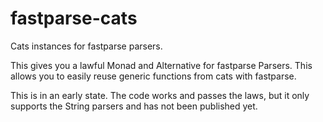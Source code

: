 # fastparse-cats

Cats instances for fastparse parsers.

This gives you a lawful Monad and Alternative for fastparse Parsers. This allows you to easily
reuse generic functions from cats with fastparse.

This is in an early state. The code works and passes the laws, but it only supports the String
parsers and has not been published yet.
